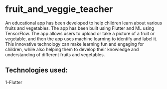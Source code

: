 # fruit_and_veggie_teacher

An educational app has been developed to help children learn about various fruits and vegetables. The app has been built using Flutter and ML using TensorFlow. The app allows users to upload or take a picture of a fruit or vegetable, and then the app uses machine learning to identify and label it. This innovative technology can make learning fun and engaging for children, while also helping them to develop their knowledge and understanding of different fruits and vegetables.

## Technologies used:
  1-Flutter
